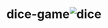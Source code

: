 # dice-game![dice](https://user-images.githubusercontent.com/66081516/182502662-a606a75d-151e-4890-b128-7bf0240d3d7b.PNG)
